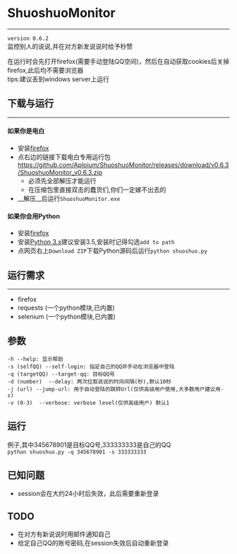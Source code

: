 # ShuoshuoMonitor  
---
`version 0.6.2`  
监控别人的说说,并在对方新发说说时给予秒赞  
  
在运行时会先打开firefox(需要手动登陆QQ空间)，然后在自动获取cookies后关掉firefox,此后均不需要浏览器  
tips:建议丢到windows server上运行
  
## 下载与运行  
---
#### 如果你是电白
 - 安装[firefox](http://www.firefox.com.cn/)  
 - 点右边的链接下载电白专用运行包  https://github.com/Aploium/ShuoshuoMonitor/releases/download/v0.6.3/ShuoshuoMonitor_v0.6.3.zip  
   - 必须先全部解压才能运行  
   - 在压缩包里直接双击的蠢货们,你们一定嫁不出去的  
 - __解压__后运行`ShuoshuoMonitor.exe`  

#### 如果你会用Python
 - 安装[firefox](http://www.firefox.com.cn/)  
 - 安装[Python 3.x](https://www.python.org/downloads/)建议安装3.5,安装时记得勾选`add to path`  
 - 点网页右上`Download ZIP`下载Python源码后运行`python shuoshuo.py`  
   

## 运行需求  
---
 - firefox  
 - requests (一个python模块,已内置)  
 - selenium (一个python模块,已内置)  

## 参数  
    -h --help: 显示帮助  
    -s (selfQQ) --self-login: 指定自己的QQ并手动在浏览器中登陆  
    -q (targetQQ) --target-qq: 目标QQ号  
    -d (number)  --delay: 两次拉取说说的时间间隔(秒),默认10秒  
    -j (url) --jump-url: 用于自动登陆的跳转Url(仅供高级用户使用,大多数用户建议用-s)  
    -v (0-3)  --verbose: verbose level(仅供高级用户) 默认1  
 
## 运行  
例子,其中345678901是目标QQ号,333333333是自己的QQ  
`python shuoshuo.py -q 345678901 -s 333333333`  

## 已知问题  
 - session会在大约24小时后失效，此后需要重新登录  

## TODO  
 - 在对方有新说说时用邮件通知自己  
 - 给定自己QQ的账号密码,在session失效后自动重新登录  
